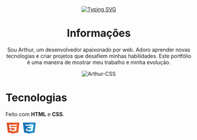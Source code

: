 <div style="text-align: center;" align="center">
  <a href="https://git.io/typing-svg">
    <img src="https://readme-typing-svg.demolab.com?font=Fira+Code&weight=500&size=22&pause=1000&color=%23E4405F&center=true&vCenter=true&random=false&width=524&lines=%E2%8A%B9+Hi!+Bem-vindo+ao+meu+Portifólio!+%CB%99%E1%B5%95%CB%99+%E2%8A%B9+" alt="Typing SVG">
  </a>
</div>

<div style="text-align: center;" align="center">
  <h1> Informações </h1>
  <p> Sou Arthur, um desenvolvedor apaixonado por web. Adoro aprender novas tecnologias e criar projetos que desafiem minhas habilidades. Este portfólio é uma maneira de mostrar meu trabalho e minha evolução.</p>
  <img alt="Arthur-CSS" src="https://github.com/user-attachments/assets/6ae57081-c0cf-4742-a000-102b6584d03d" width="500">
</div>
<div>
  <h1> Tecnologias</h1>
  <p> Feito com <strong>HTML</strong> e <strong>CSS</strong>.</p>
  <img alt="Arthur-HTML" height="30" width="40" src="https://raw.githubusercontent.com/devicons/devicon/master/icons/html5/html5-original.svg">
  <img alt="Arthur-CSS" height="30" width="40" src="https://raw.githubusercontent.com/devicons/devicon/master/icons/css3/css3-original.svg">
</div>
